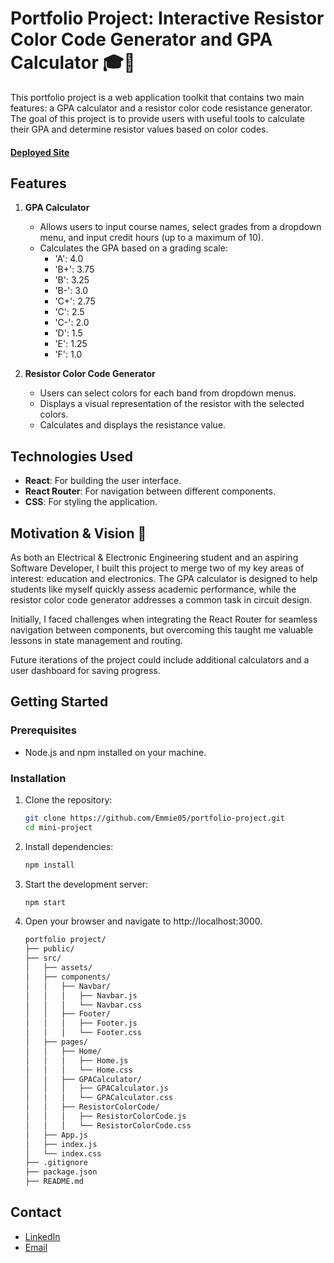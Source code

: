 # Portfolio Project: Interactive Resistor Color Code Generator and GPA Calculator 🎓📏

This portfolio project is a web application toolkit that contains two main features: a GPA calculator and a resistor color code resistance generator. The goal of this project is to provide users with useful tools to calculate their GPA and determine resistor values based on color codes.

#### [Deployed Site](https://emm-adams.codes/Portfolio-Project/)


## Features

1. **GPA Calculator**
   - Allows users to input course names, select grades from a dropdown menu, and input credit hours (up to a maximum of 10).
   - Calculates the GPA based on a grading scale:
     - 'A': 4.0
     - 'B+': 3.75
     - 'B': 3.25
     - 'B-': 3.0
     - 'C+': 2.75
     - 'C': 2.5
     - 'C-': 2.0
     - 'D': 1.5
     - 'E': 1.25
     - 'F': 1.0

2. **Resistor Color Code Generator**
   - Users can select colors for each band from dropdown menus.
   - Displays a visual representation of the resistor with the selected colors.
   - Calculates and displays the resistance value.


## Technologies Used

- **React**: For building the user interface.
- **React Router**: For navigation between different components.
- **CSS**: For styling the application.

## Motivation & Vision 🌱
As both an Electrical & Electronic Engineering student and an aspiring Software Developer, I built this project to merge two of my key areas of interest: education and electronics. The GPA calculator is designed to help students like myself quickly assess academic performance, while the resistor color code generator addresses a common task in circuit design.

Initially, I faced challenges when integrating the React Router for seamless navigation between components, but overcoming this taught me valuable lessons in state management and routing.

Future iterations of the project could include additional calculators and a user dashboard for saving progress.

## Getting Started

### Prerequisites

- Node.js and npm installed on your machine.

### Installation

1. Clone the repository:

   ```bash
   git clone https://github.com/Emmie05/portfolio-project.git
   cd mini-project

2. Install dependencies:
    ```bash
    npm install
3. Start the development server:
    ```bash
    npm start
4. Open your browser and navigate to http://localhost:3000.
    ```bash
    portfolio project/
    ├── public/
    ├── src/
    │   ├── assets/
    │   ├── components/
    │   │   ├── Navbar/
    │   │   │   ├── Navbar.js
    │   │   │   └── Navbar.css
    │   │   ├── Footer/
    │   │   │   ├── Footer.js
    │   │   │   └── Footer.css
    │   ├── pages/
    │   │   ├── Home/
    │   │   │   ├── Home.js
    │   │   │   └── Home.css
    │   │   ├── GPACalculator/
    │   │   │   ├── GPACalculator.js
    │   │   │   └── GPACalculator.css
    │   │   ├── ResistorColorCode/
    │   │   │   ├── ResistorColorCode.js
    │   │   │   └── ResistorColorCode.css
    │   ├── App.js
    │   ├── index.js
    │   └── index.css
    ├── .gitignore
    ├── package.json
    ├── README.md


## Contact
 - [LinkedIn](https://www.linkedin.com/in/emmanuel-forster-3ab072296)
- [Email](emmvicadforster@gmail.com)